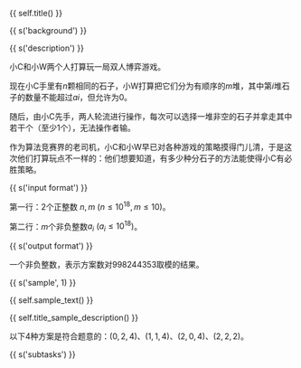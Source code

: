 {{ self.title() }}

{{ s('background') }}

{{ s('description') }}

小C和小W两个人打算玩一局双人博弈游戏。

现在小C手里有$n$颗相同的石子，小W打算把它们分为有顺序的$m$堆，其中第$i$堆石子的数量不能超过$ai$，但允许为$0$。

随后，由小C先手，两人轮流进行操作，每次可以选择一堆非空的石子并拿走其中若干个（至少$1$个），无法操作者输。

作为算法竞赛界的老司机，小C和小W早已对各种游戏的策略摸得门儿清，于是这次他们打算玩点不一样的：他们想要知道，有多少种分石子的方法能使得小C有必胜策略。

{{ s('input format') }}

第一行：$2$个正整数 $n,m\ (n\leq 10^{18},m \leq 10)$。

第二行：$m$个非负整数$a_i\ (a_i \leq 10^{18})$。

{{ s('output format') }}

一个非负整数，表示方案数对$998244353$取模的结果。

{{ s('sample', 1) }}

{{ self.sample_text() }}

{{ self.title_sample_description() }}

以下$4$种方案是符合题意的：$(0,2,4)$、$(1,1,4)$、$(2,0,4)$、$(2,2,2)$。

{{ s('subtasks') }}
